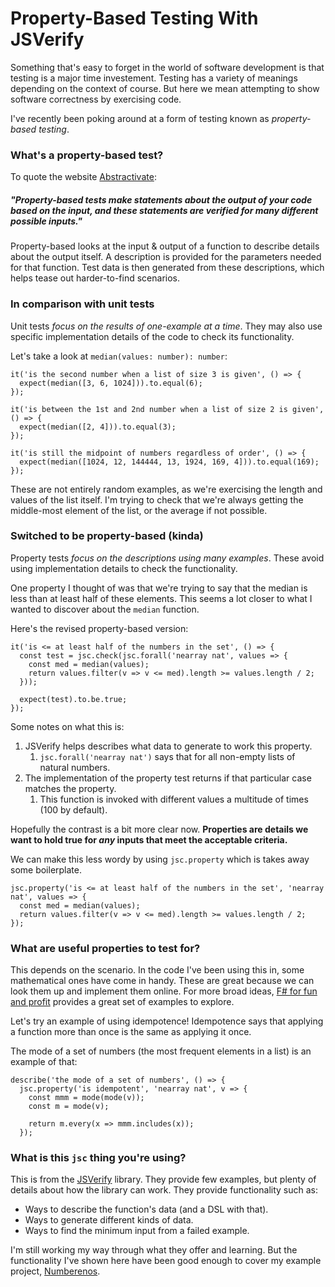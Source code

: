 # Property-Based Testing With JSVerify

Something that's easy to forget in the world of software development is that testing is a major time investement.
Testing has a variety of meanings depending on the context of course. But here we mean attempting to show software 
correctness by exercising code.

I've recently been poking around at a form of testing known as *property-based testing*.

### What's a property-based test?

To quote the website [Abstractivate](http://blog.jessitron.com/2013/04/property-based-testing-what-is-it.html):

##### "Property-based tests make statements about the output of your code based on the input, and these statements are verified for many different possible inputs."

Property-based looks at the input & output of a function to describe details about the output itself.
A description is provided for the parameters needed for that function. Test data is then
generated from these descriptions, which helps tease out harder-to-find scenarios.

### In comparison with unit tests

Unit tests *focus on the results of one-example at a time*. They may also use specific implementation details 
of the code to check its functionality.

Let's take a look at `median(values: number): number`:

    it('is the second number when a list of size 3 is given', () => {
      expect(median([3, 6, 1024])).to.equal(6);
    });

    it('is between the 1st and 2nd number when a list of size 2 is given', () => {
      expect(median([2, 4])).to.equal(3);
    });

    it('is still the midpoint of numbers regardless of order', () => {
      expect(median([1024, 12, 144444, 13, 1924, 169, 4])).to.equal(169);
    });

These are not entirely random examples, as we're exercising the length and values of the list itself. I'm
trying to check that we're always getting the middle-most element of the list, or the average if not possible.

### Switched to be property-based (kinda)

Property tests *focus on the descriptions using many examples*. These avoid using implementation details
to check the functionality.

One property I thought of was that we're trying to say that the median is less than at least half of these elements.
This seems a lot closer to what I wanted to discover about the `median` function.

Here's the revised property-based version:

    it('is <= at least half of the numbers in the set', () => {
      const test = jsc.check(jsc.forall('nearray nat', values => {
        const med = median(values);
        return values.filter(v => v <= med).length >= values.length / 2;
      }));

      expect(test).to.be.true;
    });

Some notes on what this is:

1. JSVerify helps describes what data to generate to work this property.
    1. `jsc.forall('nearray nat')` says that for all non-empty lists of natural numbers.
1. The implementation of the property test returns if that particular case matches the property.
    1. This function is invoked with different values a multitude of times (100 by default).

Hopefully the contrast is a bit more clear now. **Properties are details we want to hold true for *any*
inputs that meet the acceptable criteria.**

We can make this less wordy by using `jsc.property` which is takes away some boilerplate.

    jsc.property('is <= at least half of the numbers in the set', 'nearray nat', values => {
      const med = median(values);
      return values.filter(v => v <= med).length >= values.length / 2;
    });

### What are useful properties to test for?

This depends on the scenario. In the code I've been using this in, some mathematical ones have
come in handy. These are great because we can look them up and implement them online.
For more broad ideas, [F# for fun and profit](http://fsharpforfunandprofit.com/posts/property-based-testing-2/)
 provides a great set of examples to explore.

Let's try an example of using idempotence! Idempotence says that applying a function more than once is
 the same as applying it once.

The mode of a set of numbers (the most frequent elements in a list) is an example of that:

    describe('the mode of a set of numbers', () => {
      jsc.property('is idempotent', 'nearray nat', v => {
        const mmm = mode(mode(v));
        const m = mode(v);

        return m.every(x => mmm.includes(x));
      });

### What is this `jsc` thing you're using?

This is from the [JSVerify](https://github.com/jsverify/jsverify) library. They provide few examples,
but plenty of details about how the library can work. They provide functionality such as:

* Ways to describe the function's data (and a DSL with that).
* Ways to generate different kinds of data.
* Ways to find the minimum input from a failed example.

I'm still working my way through what they offer and learning. But the functionality I've shown
here have been good enough to cover my example project,
[Numberenos](https://github.com/pseudoramble/numberenos/tree/master/packages/numberenos-lib).